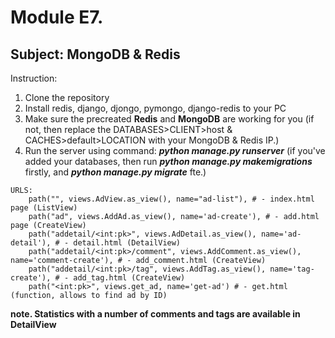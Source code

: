 # Module E7.
## Subject: MongoDB & Redis
Instruction:
1) Clone the repository
2) Install redis, django, djongo, pymongo, django-redis to your PC
3) Make sure the precreated **Redis** and **MongoDB** are working for you (if not, then replace the DATABASES>CLIENT>host & CACHES>default>LOCATION with your MongoDB & Redis IP.)
4) Run the server using command: **_python manage.py runserver_** (if you've added your databases, then run **_python manage.py makemigrations_** firstly, and **_python manage.py migrate_** fte.)
```
URLS:
    path("", views.AdView.as_view(), name="ad-list"), # - index.html page (ListView)
    path("ad", views.AddAd.as_view(), name='ad-create'), # - add.html page (CreateView)
    path("addetail/<int:pk>", views.AdDetail.as_view(), name='ad-detail'), # - detail.html (DetailView)
    path("addetail/<int:pk>/comment", views.AddComment.as_view(), name='comment-create'), # - add_comment.html (CreateView)
    path("addetail/<int:pk>/tag", views.AddTag.as_view(), name='tag-create'), # - add_tag.html (CreateView)
    path("<int:pk>", views.get_ad, name='get-ad') # - get.html (function, allows to find ad by ID)
```
**note. Statistics with a number of comments and tags are available in DetailView**
